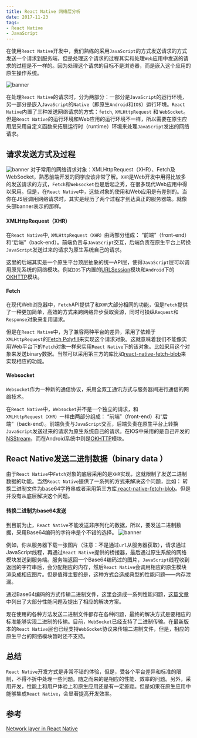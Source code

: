 ```yaml
---
title: React Native 网络层分析
date: 2017-11-23 
tags:
- React Native
- JavaScript
---
```


在使用`React Native`开发中，我们熟练的采用`JavaScript`的方式发送请求的方式发送一个请求到服务端，但是处理这个请求的过程其实和处理`Web`应用中发送的请求的过程是不一样的。因为处理这个请求的目标不是浏览器，而是嵌入这个应用的原生操作系统。

<!--more  -->
![banner](https://raw.githubusercontent.com/yandan66/yandan66.github.io/master/2017/11/23/20171124/xhr.jpeg)

在处理`React Native`的请求时，分为两部分：一部分是`JavaScript`的运行环境，另一部分是嵌入`JavaScript`的`Native`（即原生`Android`和`IOS`）运行环境。`React Native`内置了三种发送网络请求的方式：`fetch`, `XMLHttpRequest` 和 `WebSocket`。但是`React Native`的运行环境和Web应用的运行环境不一样，所以需要在原生应用层采用自定义函数来拓展运行时（runtime）环境来处理`JavaScript`发出的网络请求。

## 请求发送方式及过程
![banner](https://raw.githubusercontent.com/yandan66/yandan66.github.io/master/2017/11/23/20171124/network.jpeg)
对于常用的网络请求对象：XMLHttpRequest（XHR）、Fetch及WebSocket，熟悉前端开发的同学应该非常了解。`XHR`是Web开发中用得比较多的发送请求的方式，`Fetch`和`Websocket`也是后起之秀，在很多现代Web应用中得以采用。但是，在`React Native`中，这些对象的使用和Web应用是有差别的。当你在JS层调用网络请求时，其实是经历了两个过程才到达真正的服务器端。就像头部banner表示的那样。

#### XMLHttpRequest（XHR）
在`React Native`中, `XMLHttpRequest（XHR）`由两部分组成： “前端”（front-end）和“后端”（back-end）。前端负责与`JavaScript`交互，后端负责在原生平台上转换`JavaScript`发送过来的请求为原生系统自己的请求。

这里的后端其实是一个原生平台顶层抽象的统一API层，使得`JavaScript`层可以调用原先系统的网络模块。例如`IOS`下内置的[URLSession](https://developer.apple.com/documentation/foundation/urlsession)模块和`Android`下的[OKHTTP](http://square.github.io/okhttp/)模块。

#### Fetch
在现代Web浏览器中，`Fetch`API提供了和`XHR`大部分相同的功能，但是`Fetch`提供了一种更加简单，高效的方式来跨网络异步获取资源，同时可操纵`Request`和`Response`对象来复用请求。

但是在`React Native`中，为了兼容两种平台的差异，采用了依赖于`XMLHttpRequest`的[Fetch Polyfill](https://github.com/github/fetch)来实现这个请求对象。这就意味着我们不能像实用Web平台下的`Fetch`对象一样来实用`React Native`下的该对象。比如采用这个对象来发送binary数据。当然可以采用第三方的库比如[react-native-fetch-blob](https://github.com/wkh237/react-native-fetch-blob)来实现相应的功能。


#### Websocket
`Websocket`作为一种新的通信协议，采用全双工通讯方式与服务器间进行通信的网络技术。

在`React Native`中，`Websocket`并不是一个独立的请求，和`XMLHttpRequest（XHR）`一样由两部分组成： “前端”（front-end）和“后端”（back-end）。前端负责与`JavaScript`交互，后端负责在原生平台上转换`JavaScript`发送过来的请求为原生系统自己的请求。在IOS中采用的是自己开发的[NSStream](https://developer.apple.com/documentation/foundation/nsstream)，而在Android系统中则是[OKHTTP](http://square.github.io/okhttp/)模块。


## React Native发送二进制数据（binary data ）
由于`React Native`中`Fetch`对象的底层采用的是`XHR`实现，这就限制了发送二进制数据的功能。当然`React Native`提供了一系列的方式来解决这个问题，比如： 转换二进制文件为base64字符串或者采用第三方库[ react-native-fetch-blob](https://github.com/wkh237/react-native-fetch-blob)。但是并没有从底层解决这个问题。

#### 转换二进制为base64发送
到目前为止，`React Native`不能发送非序列化的数据，所以，要发送二进制数据，采用Base64编码的字符串是个不错的选择。
![banner](https://raw.githubusercontent.com/yandan66/yandan66.github.io/master/2017/11/23/20171124/base64.jpeg)

例如，你从服务器下载一张图片（注意：不是通过`url`从服务器获取），请求通过JavaScript线程，再通过`React Native`提供的桥接器，最后通过原生系统的网络模块发送到服务端。服务端返回一个Base64编码过的图片，`JavaScript`线程收到返回的字符串后，会分配相应的内存，然后`React Native`会调用相应的原生模块渲染成相应图片。但是值得主要的是，这种方式会造成典型的性能问题——内存泄漏。

通过Base64编码的方式传输二进制文件，这里会造成一系列性能问题，[这篇文章](https://medium.com/@talkol/performance-limitations-of-react-native-and-how-to-overcome-them-947630d7f440)中列出了大部分性能问题及提出了相应的解决方案。

现在使用的各种方法发送二进制文件都存在各种问题，最终的解决方式是要相应的标准能够实现二进制的传输。目前，`WebSocket`已经支持了二进制传输。在最新版本的`React Native`层也已经支持`WebSocket`协议来传输二进制文件，但是，相应的原生平台的网络模块暂时还不支持。


## 总结
`React Native`开发方式是非常不错的体验，但是，受各个平台差异和标准的限制，不得不折中处理一些问题。随之而来的是相应的性能、效率的问题。另外，采用开发，性能上和用户体验上和原生应用还是有一定差距。但是如果在原生应用中能够集成`React Native`，会显著提高开发效率。

## 参考
[Network layer in React Native](https://medium.com/dailyjs/network-layer-in-react-native-eec841f11861)
